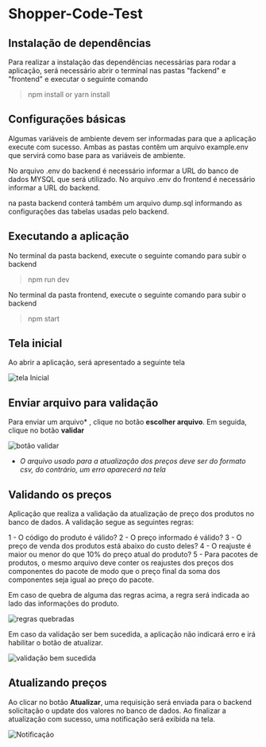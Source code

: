 # Shopper-Code-Test

## Instalação de dependências

Para realizar a instalação das dependências necessárias para rodar a aplicação, será necessário abrir o terminal nas pastas "fackend" e "frontend"
e executar o seguinte comando

>npm install or yarn install

## Configurações básicas

Algumas variáveis de ambiente devem ser informadas para que a aplicação execute com sucesso.
Ambas as pastas contêm um arquivo example.env que servirá como base para as variáveis de ambiente.

No arquivo .env do backend é necessário informar a URL do banco de dados MYSQL que será utilizado.
No arquivo .env do frontend é necessário informar a URL do backend.

na pasta backend conterá também um arquivo dump.sql informando as configurações das tabelas usadas pelo backend.

## Executando a aplicação

No terminal da pasta backend, execute o seguinte comando para subir o backend

>npm run dev

No terminal da pasta frontend, execute o seguinte comando para subir o backend

>npm start 

## Tela inicial

Ao abrir a aplicação, será apresentado a seguinte tela

![tela Inicial](https://github.com/guilhermeabraao/Shopper-Code-Test/assets/112726349/611edee6-38d4-415d-bf40-814fe0c0ac3c)

## Enviar arquivo para validação

Para enviar um arquivo* , clique no botão **escolher arquivo**. Em seguida, clique no botão **validar**

![botão validar](https://github.com/guilhermeabraao/Shopper-Code-Test/assets/112726349/28c42bdc-8c32-4b51-8bc2-7899e4537499)

* *O arquivo usado para a atualização dos preços deve ser do formato csv, do contrário, um erro aparecerá na tela*

## Validando os preços

Aplicação que realiza a validação da atualização de preço dos produtos no banco de dados.
A validação segue as seguintes regras:

1 - O código do produto é válido?
2 - O preço informado é válido?
3 - O preço de venda dos produtos está abaixo do custo deles?
4 - O reajuste é maior ou menor do que 10% do preço atual do produto?
5 - Para pacotes de produtos, o mesmo arquivo deve
conter os reajustes dos preços dos componentes do pacote de modo que o preço final da
soma dos componentes seja igual ao preço do pacote.  

Em caso de quebra de alguma das regras acima, a regra será indicada ao lado das informações do produto.

![regras quebradas](https://github.com/guilhermeabraao/Shopper-Code-Test/assets/112726349/2e665b00-7cc4-44ad-b7c3-d638d3492bd3)

Em caso da validação ser bem sucedida, a aplicação não indicará erro e irá habilitar o botão de atualizar.

![validação bem sucedida](https://github.com/guilhermeabraao/Shopper-Code-Test/assets/112726349/a662ec3b-6c72-41f1-8689-f38f6f97e57c)

## Atualizando preços

Ao clicar no botão **Atualizar**, uma requisição será enviada para o backend solicitação o update dos valores no banco de dados.
Ao finalizar a atualização com sucesso, uma notificação será exibida na tela.

![Notificação](https://github.com/guilhermeabraao/Shopper-Code-Test/assets/112726349/af54b10d-e3ee-428b-8905-e75487b1ba13)



